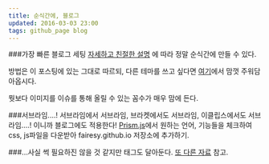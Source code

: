 ```yaml
---
title: 순식간에, 블로그
updated: 2016-03-03 23:00
tags: github_page blog 
---
```


###가장 빠른 블로그 세팅
[자세하고 친절한 설명](http://ilmol.com/2015/01/Jekyll,Git%20%EC%9D%84%20%EB%AA%B0%EB%9D%BC%EB%8F%84%20%EB%AC%B4%EB%A3%8C%20Github%20Pages%20%EC%A6%90%EA%B8%B0%EA%B8%B0.html)
에 따라 정말 순식간에 만들 수 있다. 

방법은 이 포스팅에 있는 그대로 따르되, 다른 테마를 쓰고 싶다면 [여기](http://jekyllthemes.org/)에서 맘껏 주워담아옵시다. 

뭣보다 이미지를 이슈를 통해 올릴 수 있는 꼼수가 매우 맘에 든다. 

###서브라임....!
서브라임에서 서브라임, 브라켓에서도 서브라임, 이클립스에서도 서브라임....! 이니까 블로그에도 적용한다!
[Prism.js](http://prismjs.com/)에서 원하는 언어, 기능들을 체크하여 css, js파일을 다운받아 fairesy.github.io 저장소에 추가하기.

###...사실 썩 필요하진 않을 것 같지만 태그도 달아둔다.
[또 다른 자료](http://blog.meinside.pe.kr/Adding-tag-cloud-and-archives-page-to-Jekyll/) 참고.
